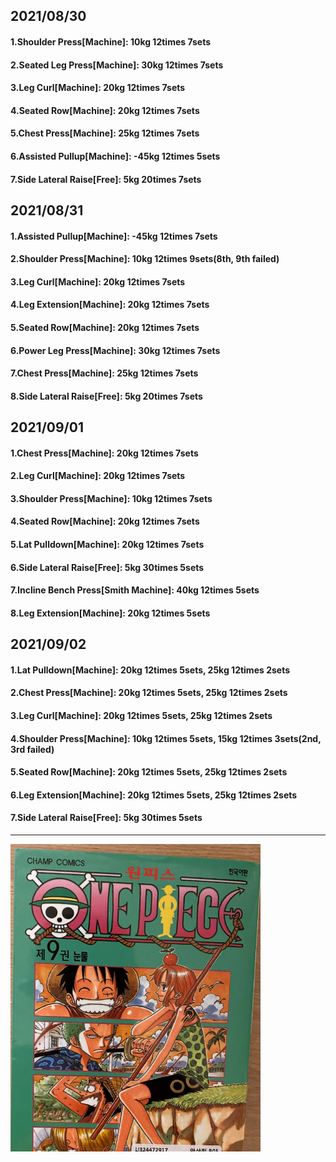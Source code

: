 ## 2021/08/30
#### 1.Shoulder Press\[Machine\]: 10kg 12times 7sets
#### 2.Seated Leg Press\[Machine\]: 30kg 12times 7sets
#### 3.Leg Curl\[Machine\]: 20kg 12times 7sets
#### 4.Seated Row\[Machine\]: 20kg 12times 7sets
#### 5.Chest Press\[Machine\]: 25kg 12times 7sets
#### 6.Assisted Pullup\[Machine\]: -45kg 12times 5sets
#### 7.Side Lateral Raise\[Free\]: 5kg 20times 7sets

## 2021/08/31
#### 1.Assisted Pullup\[Machine\]: -45kg 12times 7sets
#### 2.Shoulder Press\[Machine\]: 10kg 12times 9sets(8th, 9th failed)
#### 3.Leg Curl\[Machine\]: 20kg 12times 7sets
#### 4.Leg Extension\[Machine\]: 20kg 12times 7sets
#### 5.Seated Row\[Machine\]: 20kg 12times 7sets
#### 6.Power Leg Press\[Machine\]: 30kg 12times 7sets
#### 7.Chest Press\[Machine\]: 25kg 12times 7sets
#### 8.Side Lateral Raise\[Free\]: 5kg 20times 7sets


## 2021/09/01
#### 1.Chest Press\[Machine\]: 20kg 12times 7sets
#### 2.Leg Curl\[Machine\]: 20kg 12times 7sets
#### 3.Shoulder Press\[Machine\]: 10kg 12times 7sets
#### 4.Seated Row\[Machine\]: 20kg 12times 7sets
#### 5.Lat Pulldown\[Machine\]: 20kg 12times 7sets
#### 6.Side Lateral Raise\[Free\]: 5kg 30times 5sets
#### 7.Incline Bench Press\[Smith Machine\]: 40kg 12times 5sets
#### 8.Leg Extension\[Machine\]: 20kg 12times 5sets


## 2021/09/02
#### 1.Lat Pulldown\[Machine\]: 20kg 12times 5sets, 25kg 12times 2sets
#### 2.Chest Press\[Machine\]: 20kg 12times 5sets, 25kg 12times 2sets
#### 3.Leg Curl\[Machine\]: 20kg 12times 5sets, 25kg 12times 2sets
#### 4.Shoulder Press\[Machine\]: 10kg 12times 5sets, 15kg 12times 3sets(2nd, 3rd failed)
#### 5.Seated Row\[Machine\]: 20kg 12times 5sets, 25kg 12times 2sets
#### 6.Leg Extension\[Machine\]: 20kg 12times 5sets, 25kg 12times 2sets
#### 7.Side Lateral Raise\[Free\]: 5kg 30times 5sets


---
<img src='./_resources/__009.png' width='400px' />
